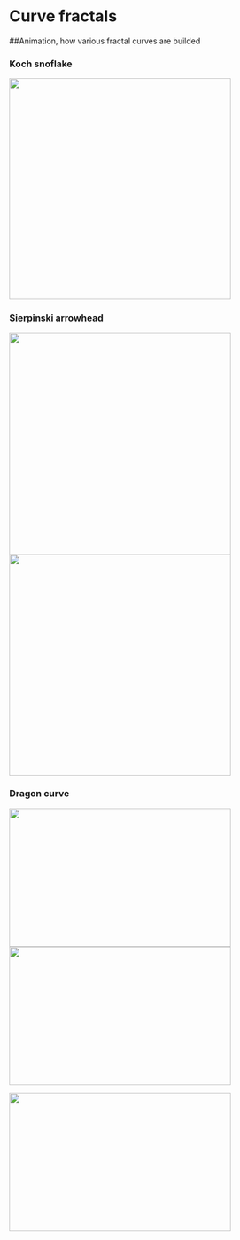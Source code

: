 # Curve fractals
##Animation, how various fractal curves are builded
### Koch snoflake <br />
<img src="https://raw.githubusercontent.com/TP1997/Line-fractals/master/pictures/koch1.PNG" width="400" height="400">

### Sierpinski arrowhead <br />
<img src="https://raw.githubusercontent.com/TP1997/Line-fractals/master/pictures/sir1.PNG" width="400" height="400"> <img src="https://raw.githubusercontent.com/TP1997/Line-fractals/master/pictures/sir2.PNG" width="400" height="400">

### Dragon curve <br />
<img src="https://raw.githubusercontent.com/TP1997/Line-fractals/master/pictures/dra1.PNG" width="400" height="250"> <img src="https://raw.githubusercontent.com/TP1997/Line-fractals/master/pictures/dra2.PNG" width="400" height="250">

<img src="https://raw.githubusercontent.com/TP1997/Line-fractals/master/pictures/dra3.PNG" width="400" height="250">
